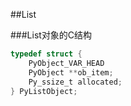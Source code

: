 ##List

###List对象的C结构
```C
typedef struct {
    PyObject_VAR_HEAD
    PyObject **ob_item;
    Py_ssize_t allocated;
} PyListObject;
```
